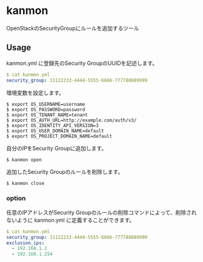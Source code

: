 # kanmon
OpenStackのSecurityGroupにルールを追加するツール

## Usage

kanmon.yml に登録先のSecurity GroupのUUIDを記述します。

```yaml
$ cat kanmon.yml
security_group: 11122233-4444-5555-6666-777788889999
```

環境変数を設定します。

```
$ export OS_USERNAME=username
$ export OS_PASSWORD=password
$ export OS_TENANT_NAME=tenant
$ export OS_AUTH_URL=http://example.com/auth/v3/
$ export OS_IDENTITY_API_VERSION=3
$ export OS_USER_DOMAIN_NAME=default
$ export OS_PROJECT_DOMAIN_NAME=default
```

自分のIPをSecurity Groupに追加します。

```
$ kanmon open
```

追加したSecurity Groupのルールを削除します。

```
$ kanmon close
```

### option

任意のIPアドレスがSecurity Groupのルールの削除コマンドによって、削除されないように kanmon.yml に定義することができます。

```yaml
$ cat kanmon.yml
security_group: 11122233-4444-5555-6666-777788889999
exclusion_ips:
  - 192.168.1.1
  - 192.168.1.254
```
